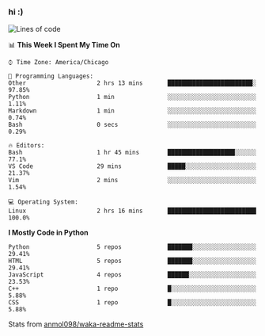 ### hi :)

<!--START_SECTION:waka-->
![Lines of code](https://img.shields.io/badge/From%20Hello%20World%20I%27ve%20Written-773463%20lines%20of%20code-blue)

📊 **This Week I Spent My Time On** 

```text
⌚︎ Time Zone: America/Chicago

💬 Programming Languages: 
Other                    2 hrs 13 mins       ████████████████████████░   97.85% 
Python                   1 min               ░░░░░░░░░░░░░░░░░░░░░░░░░   1.11% 
Markdown                 1 min               ░░░░░░░░░░░░░░░░░░░░░░░░░   0.74% 
Bash                     0 secs              ░░░░░░░░░░░░░░░░░░░░░░░░░   0.29%

🔥 Editors: 
Bash                     1 hr 45 mins        ███████████████████░░░░░░   77.1% 
VS Code                  29 mins             █████░░░░░░░░░░░░░░░░░░░░   21.37% 
Vim                      2 mins              ░░░░░░░░░░░░░░░░░░░░░░░░░   1.54%

💻 Operating System: 
Linux                    2 hrs 16 mins       █████████████████████████   100.0%

```

**I Mostly Code in Python** 

```text
Python                   5 repos             ███████░░░░░░░░░░░░░░░░░░   29.41% 
HTML                     5 repos             ███████░░░░░░░░░░░░░░░░░░   29.41% 
JavaScript               4 repos             ██████░░░░░░░░░░░░░░░░░░░   23.53% 
C++                      1 repo              █░░░░░░░░░░░░░░░░░░░░░░░░   5.88% 
CSS                      1 repo              █░░░░░░░░░░░░░░░░░░░░░░░░   5.88%

```



<!--END_SECTION:waka-->

Stats from [anmol098/waka-readme-stats](https://github.com/anmol098/waka-readme-stats)